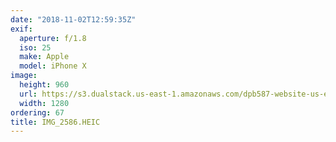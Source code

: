 ```yaml
---
date: "2018-11-02T12:59:35Z"
exif:
  aperture: f/1.8
  iso: 25
  make: Apple
  model: iPhone X
image:
  height: 960
  url: https://s3.dualstack.us-east-1.amazonaws.com/dpb587-website-us-east-1/asset/gallery/2018-europe-trip/f088741b-d070-ba31-bece-da83cc000be8~1280.jpg
  width: 1280
ordering: 67
title: IMG_2586.HEIC
---
```

